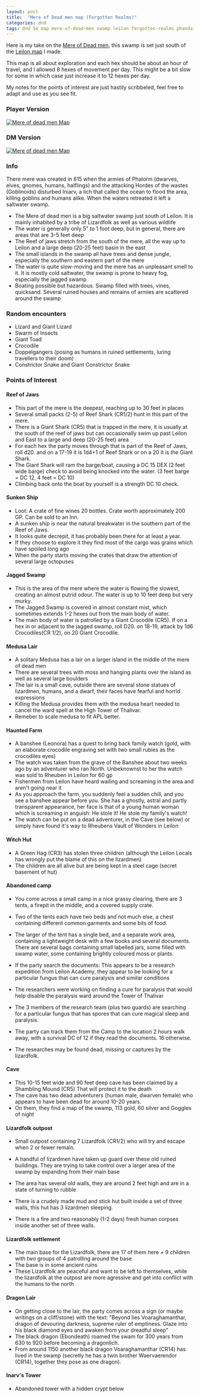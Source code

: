 ```yaml
---
layout: post
title:  "Mere of Dead men map (Forgotten Realms)"
categories: dnd
tags: dnd 5e map mere-of-dead-men swamp leilon forgotten-realms phandalin sword-coast lmop
---
```


Here is my take on the [Mere of Dead men](https://forgottenrealms.fandom.com/wiki/Mere_of_Dead_Men), this swamp is set just south of the [Leilon map](/dnd-leilon/) I made.

This map is all about exploration and each hex should be about an hour of travel, and I allowed 8 hexes of movement per day. This might be a bit slow for some in which case just increase it to 12 hexes per day.

My notes for the points of interest are just hastily scribbeled, feel free to adapt and use as you see fit.

### Player Version
[![Mere of dead men Map](/images/2021-mere_player.jpg)](/images/2021-mere_player.jpg)

### DM Version
[![Mere of dead men Map](/images/2021-mere_dm.jpg)](/images/2021-mere_dm.jpg)

### Info
There mere was created in 615 when the armies of Phalorm (dwarves, elves, gnomes, humans, halflings) and the attacking Hordes of the wastes (Goblinoids) disturbed Iniarv, a lich that called the ocean to flood the area, killing goblins and humans alike. When the waters retreated it left a saltwater swamp.

- The Mere of dead men is a big saltwater swamp just south of Leilon. It is mainly inhabited by a tribe of Lizardfolk as well as various wildlife
- The water is generally only 5" to 1 foot deep, but in general, there are areas that are 3-5 feet deep
- The Reef of jaws stretch from the south of the mere, all the way up to Leilon and a large deep (20-25 feet) basin in the east
- The small islands in the swamp all have trees and dense jungle, especially the southern and eastern part of the mere
- The water is quite slow-moving and the mere has an unpleasant smell to it. It is mostly cold saltwater, the swamp is prone to heavy fog, especially the jagged swamp
- Boating possible but hazardous. Swamp filled with trees, vines, quicksand. Several ruined houses and remains of armies are scattered around the swamp

### Random encounters
- Lizard and Giant Lizard
- Swarm of Insects
- Giant Toad
- Crocodile
- Doppelgangers (posing as humans in ruined settlements, luring travellers to their doom)
- Constrictor Snake and Giant Constrictor Snake


### Points of Interest

#### Reef of Jaws
- This part of the mere is the deepest, reaching up to 30 feet in places
- Several small packs (2-5) of Reef Shark (CR1/2) hunt in this part of the mere. 
- There is a Giant Shark (CR5) that is trapped in the mere, it is usually at the south of the reef of jaws but can occasionally swim up past Leilon and East to a large and deep (20-25 feet) area
- For each hex the party moves through that is part of the Reef of Jaws, roll d20. and on a 17-19 it is 1d4+1 of Reef Shark or on a 20 it is the Giant Shark.
- The Giant Shark will ram the barge/boat, causing a DC 15 DEX (2 feet wide barge) check to avoid being knocked into the water.  (3 feet barge = DC 12, 4 feet = DC 10)
- Climbing back onto the boat by yourself is a strength DC 10 check. 

#### Sunken Ship
- Loot: A crate of fine wines 20 bottles. Crate worth approximately 200 GP. Can be sold to an Inn.
- A sunken ship is near the natural breakwater in the southern part of the Reef of Jaws.
- It looks quite decrepit, it has probably been there for at least a year.
- If they choose to explore it they find most of the cargo was grains which have spoiled long ago
- When the party starts moving the crates that draw the attention of several large octopuses
	

#### Jagged Swamp
- This is the area of the mere where the water is flowing the slowest, creating an almost putrid odour. The water is up to 10 feet deep but very murky.
- The Jagged Swamp is covered in almost constant mist, which sometimes extends 1-2 hexes out from the main body of water.
- The main body of water is patrolled by a Giant Crocodile (CR5). If on a hex in or adjacent to the jagged swamp, roll D20. on 18-19, attack by 1d6 Crocodiles(CR 1/2), on 20 Giant Crocodile.

#### Medusa Lair
- A solitary Medusa has a lair on a larger island in the middle of the mere of dead men
- There are several trees with moss and hanging plants over the island as well as several large boulders
- The lair is a small cave, outside there are several stone statues of lizardmen, humans, and a dwarf, their faces have fearful and horrid expressions
- Killing the Medusa provides them with the medusa heart needed to cancel the ward spell at the High Tower of Thalivar.
- Remeber to scale medusa to fit APL better.
	
#### Haunted Farm
- A banshee (Leonora) has a quest to bring back family watch (gold, with an elaborate crocodile engraving set with two small rubies as the crocodiles eyes)
- The watch was taken from the grave of the Banshee about two weeks ago by an adventurer who ran North. Unbeknownst to her the watch was sold to Rheuben in Leilon for 60 gp
- Fishermen from Leilon have heard wailing and screaming in the area and aren't going near it
- As you approach the farm, you suddenly feel a sudden chill, and you see a banshee appear before you. She has a ghostly, astral and partly transparent appearance, her face is that of a young human woman which is screaming in anguish:  He stole it! He stole my family's watch!
- The watch can be put on a dead adventurer, in the Cave (see below) or simply have found it's way to Rheubens Vault of Wonders in Leilon

#### Witch Hut
- A Green Hag (CR3) has stolen three children (although the Leilon Locals has wrongly put the blame of this on the lizardmen)
- The children are all alive but are being kept in a steel cage (secret basement of hut)

#### Abandoned camp
- You come across a small camp in a nice grassy clearing, there are 3 tents, a firepit in the middle, and a covered supply crate.
- Two of the tents each have two beds and not much else, a chest containing different common garments and some bits of food.
- The larger of the tent has a single bed, and a separate work area, containing a lightweight desk with a few books and several documents. There are several bags containing small labelled jars, some filled with swamp water, some containing brightly coloured moss or plants.
- If the party search the documents: This appears to be a research expedition from Leilon Academy, they appear to be looking for a particular fungus that can cure paralysis and similar conditions

- The researchers were working on finding a cure for paralysis that would help disable the paralysis ward around the Tower of Thalivar
- The 3 members of the research team (plus two guards) are searching for a particular fungus that has spores that can cure magical sleep and paralysis.
- The party can track them from the Camp to the location 2 hours walk away, with a survival DC of 12 if they read the documents. 16 otherwise.
- The researches may be found dead, missing or captures by the lizardfolk.

#### Cave
- This 10-15 feet wide and 90 feet deep cave has been claimed by a Shambling Mound (CR5) That will protect it to the death
- The cave has two dead adventurers (human male, dwarven female) who appears to have been dead for around 10-20 years.
- On them, they find a map of the swamp, 113 gold, 60 silver and Goggles of night
	

#### Lizardfolk outpost
- Small outpost containing 7 Lizardfolk (CR1/2) who will try and escape when 2 or fewer remain.
- A handful of lizardmen have taken up guard over these old ruined buildings. They are trying to take control over a larger area of the swamp by expanding from their main base
	
- The area has several old walls, they are around 2 feet high and are in a state of turning to rubble
- There is a crudely made mud and stick hut built inside a set of three walls, this hut has 3 lizardmen sleeping. 
- There is a fire and two reasonably (1-2 days) fresh human corpses inside another set of three walls. 
	

#### Lizardfolk settlement
- The main base for the Lizardfolk, there are 17 of them here + 9 children with two groups of 4 patrolling around the base
- The base is in some ancient ruins 
- These Lizardfolk are peaceful and want to be left to themselves, while the lizardfolk at the outpost are more agressive and get into conflict with the humans to the north
	
#### Dragon Lair
- On getting close to the lair, the party comes across a sign (or maybe writings on a cliff/stone) with the text:
"Beyond lies Voaraghamanthar, dragon of devouring darkness, supreme ruler of emptiness. Glaze into his black diamond eyes and awaken from your dreadful sleep"
- The black dragon (Ebondeath) roamed the swam for 300 years from 630 to 920 before becoming a dragonlich.
- From around 1150 another black dragon Voaraghamanthar (CR14) has lived in the swamp (secretly he has a twin brother Waervaerendor (CR14), together they pose as one dragon).
	
#### Inarv's Tower
- Abandoned tower with a hidden crypt below
